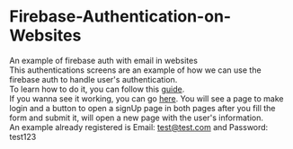 # Firebase-Authentication-on-Websites
An example of firebase auth with email in websites</br>
This authentications screens are an example of how we can use the firebase auth to handle user's authentication.</br>
To learn how to do it, you can follow this [guide](https://firebase.google.com/docs/auth/web/start).</br>
If you wanna see it working, you can go [here](https://formproject-472d7.firebaseapp.com/index.html). You will see a page to make login
and a button to open a signUp page in both pages after you fill the form and submit it, will open a new page with the user's information.</br> An example already registered is Email: test@test.com and Password: test123
